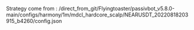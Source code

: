 Strategy come from : /direct_from_git/Flyingtoaster/passivbot_v5.8.0-main/configs/harmony/1m/mdcl_hardcore_scalp/NEARUSDT_20220818203915_b4260/config.json